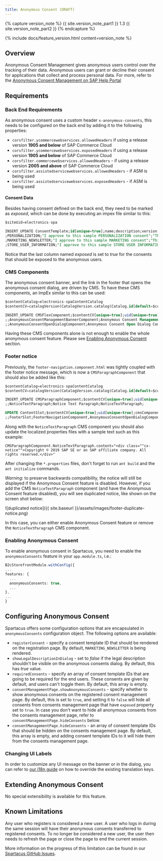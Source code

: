 ```yaml
---
title: Anonymous Consent (DRAFT)
---
```


{% capture version_note %}
{{ site.version_note_part1 }} 1.3 {{ site.version_note_part2 }}
{% endcapture %}

{% include docs/feature_version.html content=version_note %}

## Overview

Anonymous Consent Management gives anonymous users control over the tracking of their data. Anonymous users can grant or decline their consent for applications that collect and process personal data. For more, refer to the [Anonymous Consent Management on SAP Help Portal](https://help.sap.com/viewer/9d346683b0084da2938be8a285c0c27a/latest/en-US/a9f387f70d484c19971aca001dc71bc5.html?q=anonymous%20consent)

## Requirements

### Back End Requirements

As anonymous consent uses a custom header `x-anonymous-consents`, this needs to be configured on the back end by adding it to the following properties:

- `corsfilter.ycommercewebservices.allowedHeaders` if using a release version **1905 and below** of SAP Commerce Cloud
- `corsfilter.ycommercewebservices.exposedHeaders` if using a release version **1905 and below** of SAP Commerce Cloud
- `corsfilter.commercewebservices.allowedHeaders` - if using a release version **2005 and above** of SAP Commerce Cloud
- `corsfilter.assistedservicewebservices.allowedHeaders` - if ASM is being used
- `corsfilter.assistedservicewebservices.exposedHeaders` - if ASM is being used

#### Consent Data

Besides having consent defined on the back end, they need to be marked as _exposed_, which can be done by executing an impex file similar to this:

```sql
$siteUid=electronics-spa

INSERT_UPDATE ConsentTemplate;id[unique=true];name;description;version[unique=true];baseSite(uid)[unique=true,default=$siteUid];exposed
;PERSONALIZATION;"I approve to this sample PERSONALIZATION consent";"This is a sample personalization consent description that will need to be updated or replaced.";0;;true
;MARKETING_NEWSLETTER;"I approve to this sample MARKETING consent";"This is a sample marketing consent description that will need to be updated or replaced, based on the valid registration consent required.";0;;true
;STORE_USER_INFORMATION;"I approve to this sample STORE USER INFORMATION consent";"This is a sample store user information consent description that will need to be updated or replaced.";0;;true
```

Notice that the last column named _exposed_ is set to _true_ for the consents that should be exposed to the anonymous users.

### CMS Components

The anonymous consent banner, and the link in the footer that opens the anonymous consent dialog, are driven by CMS. To have these CMS components, an ImpEx similar to this can be used:

```sql
$contentCatalog=electronics-spaContentCatalog
$contentCV=catalogVersion(CatalogVersion.catalog(Catalog.id[default=$contentCatalog]),CatalogVersion.version[default=Staged])[default=$contentCatalog:Staged]

INSERT_UPDATE CMSFlexComponent;$contentCV[unique=true];uid[unique=true];name;flexType;&componentRef;restrictions(uid,$contentCV)
;;AnonymousConsentManagementBannerComponent;Anonymous Consent Management Banner Component;AnonymousConsentManagementBannerComponent;AnonymousConsentManagementBannerComponent;anonymousUserRestriction
;;AnonymousConsentOpenDialogComponent;Anonymous Consent Open Dialog Component;AnonymousConsentOpenDialogComponent;AnonymousConsentOpenDialogComponent;anonymousUserRestriction
```

Having these CMS components alone is not enough to enable the whole anonymous consent feature. Please see [Enabling Anonymous Consent](#enabling-anonymous-consent) section.

### Footer notice

Previously, the `footer-navigation.component.html` was tightly coupled with the footer notice message, which is now a `CMSParagraphComponent` that should also be added like this:

```sql
$contentCatalog=electronics-spaContentCatalog
$contentCV=catalogVersion(CatalogVersion.catalog(Catalog.id[default=$contentCatalog]),CatalogVersion.version[default=Staged])[default=$contentCatalog:Staged]

INSERT_UPDATE CMSParagraphComponent;$contentCV[unique=true];uid[unique=true];name;&componentRef;
;;NoticeTextParagraph;Notice Text Paragraph;NoticeTextParagraph;

UPDATE ContentSlot;$contentCV[unique=true];uid[unique=true];cmsComponents(uid, $contentCV)
;;FooterSlot;FooterNavigationComponent,AnonymousConsentOpenDialogComponent,NoticeTextParagraph,AnonymousConsentManagementBannerComponent
```

Along with the `NoticeTextParagraph` CMS component you should also update the localized properties files with a sample text such as this example:

```properties
CMSParagraphComponent.NoticeTextParagraph.content="<div class=""cx-notice"">Copyright © 2019 SAP SE or an SAP affiliate company. All rights reserved.</div>"
```

After changing the `*.properties` files, don't forget to run `ant build` and the `ant initialize` commands.

_Warning_: to preserve backwards compatibility, the notice will still be displayed if the Anonymous Consent feature is disabled. However, if you add the CMS `NoticeTextParagraph` component (and have the Anonymous Consent feature disabled), you will see duplicated notice, like shown on the screen shot below:

![duplicated notice]({{ site.baseurl }}/assets/images/footer-duplicate-notice.png)

In this case, you can either enable Anonymous Consent feature or remove the `NoticeTextParagraph` CMS component.

### Enabling Anonymous Consent

To enable anonymous consent in Spartacus, you need to enable the `anonymousConsents` feature in your `app.module.ts`, i.e.:

```typescript
B2cStorefrontModule.withConfig({
...
features: {
  ...
  anonymousConsents: true,
  ...
},
...
}
```

## Configuring Anonymous Consent

Spartacus offers some configuration options that are encapsulated in `anonymousConsents` configuration object. The following options are available:

- `registerConsent` - specify a consent template ID that should be rendered on the registration page. By default, `MARKETING_NEWSLETTER` is being rendered.
- `showLegalDescriptionInDialog` - set to _false_ if the legal description shouldn't be visible on the anonymous consents dialog. By default, this has _true_ value.
- `requiredConsents` - specify an array of consent template IDs that are going to be required for the end users. These consents are given by default, and users can't toggle them. By default, this array is empty.
- `consentManagementPage.showAnonymousConsents` - specify whether to show anonymous consents on the registered consent management page. By default, this is set to `true`, and setting it to `false` will hide all consents from consents management page that have `exposed` property set to `true`. In case you don't want to hide all anonymous consents from the consents management page, refer to `consentManagementPage.hideConsents` below.
- `consentManagementPage.hideConsents` - an array of consent template IDs that should be hidden on the consents management page. By default, this array is empty, and adding consent template IDs to it will hide them from the consents management page.

### Changing UI Labels

In order to customize any UI message on the banner or in the dialog, you can refer to [our i18n guide](_pages/dev/i18n.md) on how to override the existing translation keys.

## Extending Anonymous Consent

No special extensibility is available for this feature.

## Known Limitations

Any user who registers is considered a new user. A user who logs in during the same session will have their anonymous consents transferred to registered consents. To no longer be considered a new user, the user then needs to refresh the page or close the page to end the current session.

More information on the progress of this limitation can be found in our [Spartacus GitHub Issues](https://github.com/SAP/cloud-commerce-spartacus-storefront/issues/6467).
